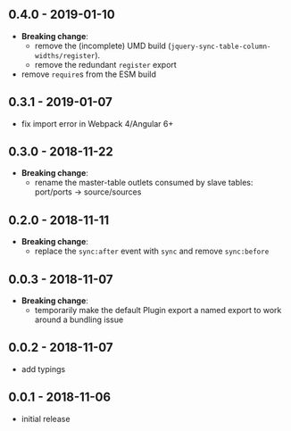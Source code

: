 ## 0.4.0 - 2019-01-10

- **Breaking change**:
   - remove the (incomplete) UMD build (`jquery-sync-table-column-widths/register`).
   - remove the redundant `register` export
- remove `require`s from the ESM build

## 0.3.1 - 2019-01-07

- fix import error in Webpack 4/Angular 6+

## 0.3.0 - 2018-11-22

- **Breaking change**:
   - rename the master-table outlets consumed by slave tables: port/ports -> source/sources

## 0.2.0 - 2018-11-11

- **Breaking change**:
   - replace the `sync:after` event with `sync` and remove `sync:before`

## 0.0.3 - 2018-11-07

- **Breaking change**:
   - temporarily make the default Plugin export a named export to work around
     a bundling issue

## 0.0.2 - 2018-11-07

- add typings

## 0.0.1 - 2018-11-06

- initial release
